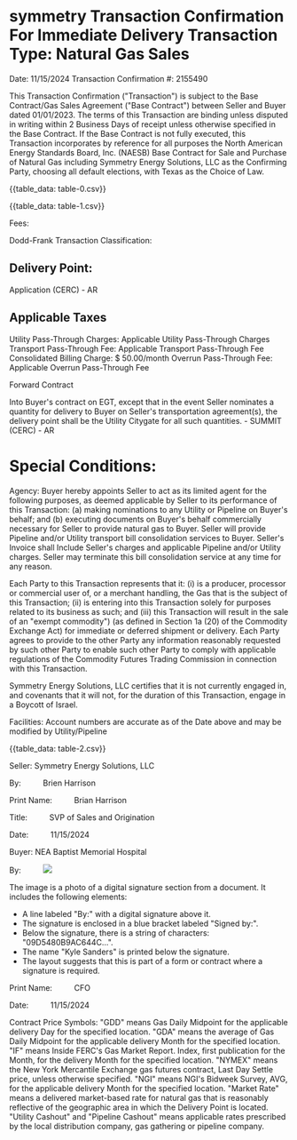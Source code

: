 # symmetry Transaction Confirmation For Immediate Delivery Transaction Type: Natural Gas Sales 

Date: 11/15/2024
Transaction Confirmation \#: 2155490

This Transaction Confirmation ("Transaction") is subject to the Base Contract/Gas Sales Agreement ("Base Contract") between Seller and Buyer dated 01/01/2023. The terms of this Transaction are binding unless disputed in writing within 2 Business Days of receipt unless otherwise specified in the Base Contract. If the Base Contract is not fully executed, this Transaction incorporates by reference for all purposes the North American Energy Standards Board, Inc. (NAESB) Base Contract for Sale and Purchase of Natural Gas including Symmetry Energy Solutions, LLC as the Confirming Party, choosing all default elections, with Texas as the Choice of Law.

{{table_data: table-0.csv}}

{{table_data: table-1.csv}}

Fees:

Dodd-Frank
Transaction
Classification:

## Delivery Point:

Application
(CERC) - AR

## Applicable Taxes

Utility Pass-Through Charges: Applicable Utility Pass-Through Charges Transport Pass-Through Fee: Applicable Transport Pass-Through Fee Consolidated Billing Charge: \$ 50.00/month Overrun Pass-Through Fee: Applicable Overrun Pass-Through Fee

Forward Contract

Into Buyer's contract on EGT, except that in the event Seller nominates a quantity for delivery to Buyer on Seller's transportation agreement(s), the delivery point shall be the Utility Citygate for all such quantities. - SUMMIT (CERC) - AR

# Special Conditions: 

Agency: Buyer hereby appoints Seller to act as its limited agent for the following purposes, as deemed applicable by Seller to its performance of this Transaction: (a) making nominations to any Utility or Pipeline on Buyer's behalf; and (b) executing documents on Buyer's behalf commercially necessary for Seller to provide natural gas to Buyer. Seller will provide Pipeline and/or Utility transport bill consolidation services to Buyer. Seller's Invoice shall Include Seller's charges and applicable Pipeline and/or Utility charges. Seller may terminate this bill consolidation service at any time for any reason.

Each Party to this Transaction represents that it: (i) is a producer, processor or commercial user of, or a merchant handling, the Gas that is the subject of this Transaction; (ii) is entering into this Transaction solely for purposes related to its business as such; and (iii) this Transaction will result in the sale of an "exempt commodity") (as defined in Section 1a (20) of the Commodity Exchange Act) for immediate or deferred shipment or delivery. Each Party agrees to provide to the other Party any information reasonably requested by such other Party to enable such other Party to comply with applicable regulations of the Commodity Futures Trading Commission in connection with this Transaction.

Symmetry Energy Solutions, LLC certifies that it is not currently engaged in, and covenants that it will not, for the duration of this Transaction, engage in a Boycott of Israel.

Facilities:
Account numbers are accurate as of the Date above and may be modified by Utility/Pipeline

{{table_data: table-2.csv}}

Seller: Symmetry Energy Solutions, LLC

By: $\qquad$ Brien Harrison

Print Name: $\qquad$ Brian Harrison

Title: $\qquad$ SVP of Sales and Origination

Date: $\qquad$ $11 / 15 / 2024$

Buyer: NEA Baptist Memorial Hospital

By: $\qquad$
![](images/img-0.jpeg)

The image is a photo of a digital signature section from a document. It includes the following elements:

- A line labeled "By:" with a digital signature above it.
- The signature is enclosed in a blue bracket labeled "Signed by:".
- Below the signature, there is a string of characters: "09D5480B9AC644C...".
- The name "Kyle Sanders" is printed below the signature.
- The layout suggests that this is part of a form or contract where a signature is required.

Print Name: $\qquad$ CFO

Date: $\qquad$ $11 / 15 / 2024$

Contract Price Symbols: "GDD" means Gas Daily Midpoint for the applicable delivery Day for the specified location. "GDA" means the average of Gas Daily Midpoint for the applicable delivery Month for the specified location. "IF" means Inside FERC's Gas Market Report. Index, first publication for the Month, for the delivery Month for the specified location. "NYMEX" means the New York Mercantile Exchange gas futures contract, Last Day Settle price, unless otherwise specified. "NGI" means NGI's Bidweek Survey, AVG, for the applicable delivery Month for the specified location. "Market Rate" means a delivered market-based rate for natural gas that is reasonably reflective of the geographic area in which the Delivery Point is located. "Utility Cashout" and "Pipeline Cashout" means applicable rates prescribed by the local distribution company, gas gathering or pipeline company.
